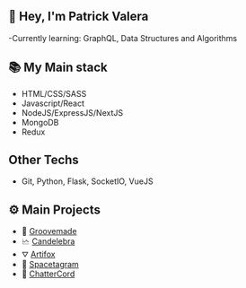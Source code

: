 
## 👋 Hey, I'm Patrick Valera
-Currently learning: GraphQL, Data Structures and Algorithms

## 📚 My Main stack
- HTML/CSS/SASS
- Javascript/React
- NodeJS/ExpressJS/NextJS
- MongoDB
- Redux
## Other Techs
- Git, Python, Flask, SocketIO, VueJS

## ⚙️ Main Projects
- 🍞 [Groovemade](https://groovemade.herokuapp.com/)
- 🗠 [Candelebra](https://candelebra.herokuapp.com/)
- ⛛ [Artifox](http://artifoxclone.herokuapp.com/)
- 🔭 [Spacetagram](http://spacetagram-pat.herokuapp.com/)
- 💬 [ChatterCord](https://chattercord.herokuapp.com/)
